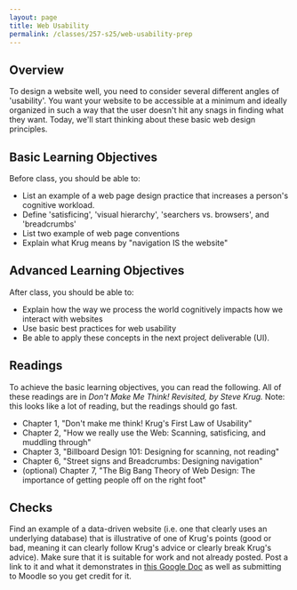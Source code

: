 ```yaml
---
layout: page
title: Web Usability
permalink: /classes/257-s25/web-usability-prep
---
```


## Overview
To design a website well, you need to consider several different angles of 'usability'. You want your website to be accessible at a minimum and ideally organized in such a way that the user doesn't hit any snags in finding what they want. Today, we'll start thinking about these basic web design principles.


## Basic Learning Objectives
Before class, you should be able to:
* List an example of a web page design practice that increases a person's cognitive workload.
* Define 'satisficing', 'visual hierarchy', 'searchers vs. browsers', and 'breadcrumbs'
* List two example of web page conventions
* Explain what Krug means by "navigation IS the website"

## Advanced Learning Objectives
After class, you should be able to:
* Explain how the way we process the world cognitively impacts how we interact with websites
* Use basic best practices for web usability
* Be able to apply these concepts in the next project deliverable (UI).

## Readings
To achieve the basic learning objectives, you can read the following. All of these readings are in *Don't Make Me Think! Revisited, by Steve Krug.* Note: this looks like a lot of reading, but the readings should go fast.

* Chapter 1, "Don't make me think! Krug's First Law of Usability"
* Chapter 2, "How we really use the Web: Scanning, satisficing, and muddling through"
* Chapter 3, "Billboard Design 101: Designing for scanning, not reading"
* Chapter 6, "Street signs and Breadcrumbs: Designing navigation"
* (optional) Chapter 7, "The Big Bang Theory of Web Design: The importance of getting people off on the right foot"

## Checks
Find an example of a data-driven website (i.e. one that clearly uses an underlying database) that is illustrative of one of Krug's points (good or bad, meaning it can clearly follow Krug's advice or clearly break Krug's advice). Make sure that it is suitable for work and not already posted. Post a link to it and what it demonstrates in [this Google Doc](https://docs.google.com/document/d/1SoKvkxdbPr6VeAd5Rl5vxhjNZu2GFK_t0pAiDgRIBgI/edit?usp=sharing) as well as submitting to Moodle so you get credit for it.

